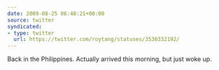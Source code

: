 ```yaml
---
date: 2009-08-25 06:48:21+00:00
source: twitter
syndicated:
- type: twitter
  url: https://twitter.com/roytang/statuses/3530332192/
---
```


Back in the Philippines. Actually arrived this morning, but just woke up.